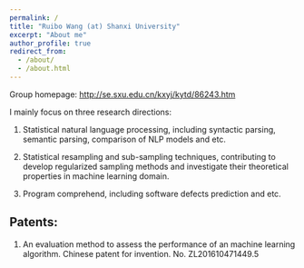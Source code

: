 ```yaml
---
permalink: /
title: "Ruibo Wang (at) Shanxi University"
excerpt: "About me"
author_profile: true
redirect_from: 
  - /about/
  - /about.html
---
```


Group homepage: http://se.sxu.edu.cn/kxyj/kytd/86243.htm

I mainly focus on three research directions:

1. Statistical natural language processing, including syntactic parsing, semantic parsing, comparison of NLP models and etc.

2. Statistical resampling and sub-sampling techniques, contributing to develop regularized sampling methods and investigate their theoretical properties in machine learning domain.

3. Program comprehend, including software defects prediction and etc.

Patents:
----

1. An evaluation method to assess the performance of an machine learning algorithm. Chinese patent for invention. No. ZL201610471449.5

